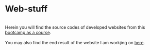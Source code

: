 # Web-stuff
<br> Herein you will find the source codes of developed websites from this [bootcamp as a course](https://www.udemy.com/course/the-complete-web-development-bootcamp/). </br> 
<br> You may also find the end result of the website I am workjing on [here](https://github.com/aurimas13/Web-stuff/). </br>